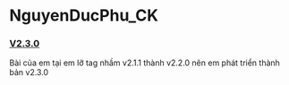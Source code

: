 # NguyenDucPhu_CK

### [V2.3.0]()

Bài của em tại em lỡ tag nhầm v2.1.1 thành v2.2.0 nên em phát triển thành bản v2.3.0 
